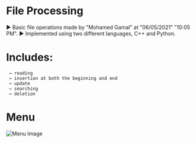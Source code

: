# File Processing

► Basic file operations made by "Mohamed Gamal" at "06/05/2021" "10:05 PM".
► Implemented using two different languages, C++ and Python.
	
# Includes:
     → reading
     → insertion at both the beginning and end
     → update
     → searching
     → deletion
     
# Menu
![Menu Image](https://i.ibb.co/SJbZP5G/1.png)
